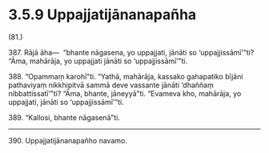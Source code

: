 

# 3.5.9 Uppajjatijānanapañha




(81.)

387\. Rājā āha—  “bhante nāgasena, yo uppajjati, jānāti so ‘uppajjissāmī’”ti? “Āma, mahārāja, yo uppajjati jānāti so ‘uppajjissāmī’”ti.

388\. “Opammaṃ karohī”ti. “Yathā, mahārāja, kassako gahapatiko bījāni pathaviyaṃ nikkhipitvā sammā deve vassante jānāti ‘dhaññaṃ nibbattissatī’”ti? “Āma, bhante, jāneyyā”ti. “Evameva kho, mahārāja, yo uppajjati, jānāti so ‘uppajjissāmī’”ti.

389\. “Kallosi, bhante nāgasenā”ti.

---

390\. Uppajjatijānanapañho navamo.





